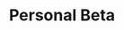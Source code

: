 ---
layout: page
title: Personal Beta
tagline: Terrors from the JavasCrypt
description: Minimal personal site based on minimal tutorial on making a simple website with GitHub Pages
---